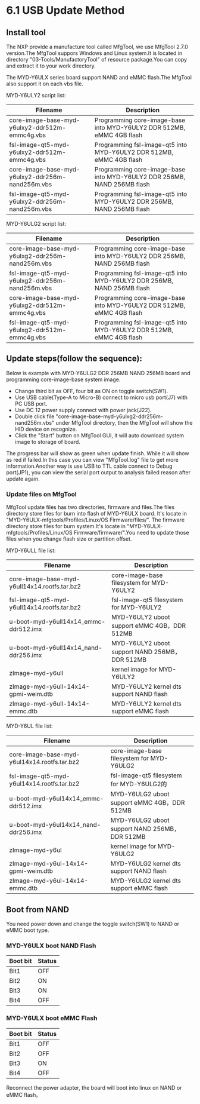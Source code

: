 # 6.1 USB Update Method

## Install tool

The NXP provide a manufacture tool called MfgTool, we use MfgTool 2.7.0 version.The MfgTool suppors Windows and Linux system.It is located in directory "03-Tools/ManufactoryTool" of resource package.You can copy and extract it to your work directory.

The MYD-Y6ULX series board support NAND and eMMC flash.The MfgTool also support it on each vbs file.

MYD-Y6ULY2 script list:

Filename | Description
------ | -----
core-image-base-myd-y6ulxy2-ddr512m-emmc4g.vbs | Programming core-image-base into MYD-Y6ULY2 DDR 512MB, eMMC 4GB flash
fsl-image-qt5-myd-y6ulxy2-ddr512m-emmc4g.vbs | Programming fsl-image-qt5 into MYD-Y6ULY2 DDR 512MB, eMMC 4GB flash
core-image-base-myd-y6ulxy2-ddr256m-nand256m.vbs | Programming core-image-base into MYD-Y6ULY2 DDR 256MB, NAND 256MB flash
fsl-image-qt5-myd-y6ulxy2-ddr256m-nand256m.vbs | Programming fsl-image-qt5 into MYD-Y6ULY2 DDR 256MB, NAND 256MB flash

MYD-Y6ULG2 script list:

Filename | Description
------ | -----
core-image-base-myd-y6ulxg2-ddr256m-nand256m.vbs | Programming core-image-base into MYD-Y6ULY2 DDR 256MB, NAND 256MB flash
fsl-image-qt5-myd-y6ulxg2-ddr256m-nand256m.vbs | Programming fsl-image-qt5 into MYD-Y6ULY2 DDR 256MB, NAND 256MB flash
core-image-base-myd-y6ulxg2-ddr512m-emmc4g.vbs | Programming core-image-base into MYD-Y6ULY2 DDR 512MB, eMMC 4GB flash
fsl-image-qt5-myd-y6ulxg2-ddr512m-emmc4g.vbs | Programming fsl-image-qt5 into MYD-Y6ULY2 DDR 512MB, eMMC 4GB flash

## Update steps(follow the sequence):

Below is example with MYD-Y6ULG2 DDR 256MB NAND 256MB board and programming core-image-base system image.

* Change third bit as OFF, four bit as ON on toggle switch(SW1).
* Use USB cable(Type-A to Micro-B) connect to micro usb port(J7) with PC USB port.
* Use DC 12 power supply connect with power jack(J22).
* Double click file "core-image-base-myd-y6ulxg2-ddr256m-nand256m.vbs" under MfgTool directory, then the MfgTool will show the HID device on recognize.
* Click the "Start" button on MfgTool GUI, it will auto download system image to storage of board.

The progress bar will show as green when update finish. While it will show as red if failed.In this case you can view "MfgTool.log" file to get more information.Another way is use USB to TTL cable connect to Debug port(JP1), you can view the serial port output to analysis failed reason after update again.

### Update files on MfgTool

MfgTool update files has two directories, firmware and files.The files directory store files for burn into flash of MYD-Y6ULX board. It's locate in "MYD-Y6ULX-mfgtools/Profiles/Linux/OS Firmware/files/".
The firmware directory store files for burn system.It's locate in "MYD-Y6ULX-mfgtools/Profiles/Linux/OS Firmware/firmware/".You need to update those files when you change flash size or partition offset.

MYD-Y6ULL file list:

Filename | Description
-------- | -----
core-image-base-myd-y6ull14x14.rootfs.tar.bz2 | core-image-base filesystem for MYD-Y6ULY2 
fsl-image-qt5-myd-y6ull14x14.rootfs.tar.bz2 | fsl-image-qt5 filesystem for MYD-Y6ULY2
u-boot-myd-y6ull14x14_emmc-ddr512.imx | MYD-Y6ULY2 uboot support eMMC 4GB，DDR 512MB
u-boot-myd-y6ull14x14_nand-ddr256.imx | MYD-Y6ULY2 uboot support NAND 256MB，DDR 512MB
zImage-myd-y6ull | kernel image for MYD-Y6ULY2
zImage-myd-y6ull-14x14-gpmi-weim.dtb | MYD-Y6ULY2 kernel dts support NAND flash
zImage-myd-y6ull-14x14-emmc.dtb | MYD-Y6ULY2 kernel dts support eMMC flash

MYD-Y6UL file list:

Filename | Description
-------- | -----
core-image-base-myd-y6ul14x14.rootfs.tar.bz2 | core-image-base filesystem for MYD-Y6ULG2
fsl-image-qt5-myd-y6ul14x14.rootfs.tar.bz2 | fsl-image-qt5 filesystem for MYD-Y6ULG2的
u-boot-myd-y6ul14x14_emmc-ddr512.imx | MYD-Y6ULG2 uboot support eMMC 4GB，DDR 512MB
u-boot-myd-y6ul14x14_nand-ddr256.imx | MYD-Y6ULG2 uboot support NAND 256MB，DDR 512MB
zImage-myd-y6ul | kernel image for MYD-Y6ULG2
zImage-myd-y6ul-14x14-gpmi-weim.dtb | MYD-Y6ULG2 kernel dts support NAND flash
zImage-myd-y6ul-14x14-emmc.dtb | MYD-Y6ULG2 kernel dts support eMMC flash

## Boot from NAND

You need power down and change the toggle switch(SW1) to NAND or eMMC boot type.

### MYD-Y6ULX boot NAND Flash

Boot bit | Status
--- | ----
Bit1 | OFF
Bit2 | ON
Bit3 | ON
Bit4 | OFF

### MYD-Y6ULX boot eMMC Flash

Boot bit | Status
--- | ----
Bit1 | OFF
Bit2 | OFF
Bit3 | ON
Bit4 | OFF


Reconnect the power adapter, the board will boot into linux on NAND or eMMC flash。
